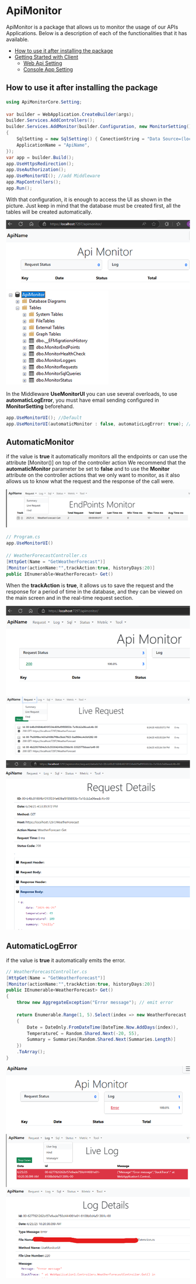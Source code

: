# ApiMonitor
ApiMonitor is a package that allows us to monitor the usage of our APIs Applications. Below is a description of each of the functionalities that it has available.
<!--TOC-->
  - [How to use it after installing the package](#How-to-use-it-after-installing-the-package)
  - [Getting Started with Client](#getting-started-with-client)
    - [Web Api Setting](#web-api-setting)
    - [Console App Setting](#console-app-setting)
<!--/TOC-->

## How to use it after installing the package

```C#
using ApiMonitorCore.Setting;

var builder = WebApplication.CreateBuilder(args);
builder.Services.AddControllers();
builder.Services.AddMonitor(builder.Configuration, new MonitorSetting()
{
    SqlSetting = new SqlSetting() { ConectionString = "Data Source=(localdb)\\MSSQLLocalDB;Initial Catalog=ApiMonitor;Integrated Security=True;Connect Timeout=30;Encrypt=False;Trust Server Certificate=False;Application Intent=ReadWrite;Multi Subnet Failover=False" },
    ApplicationName = "ApiName",
});
var app = builder.Build();
app.UseHttpsRedirection();
app.UseAuthorization();
app.UseMonitorUI(); //add Middleware
app.MapControllers();
app.Run();
```
With that configuration, it is enough to access the UI as shown in the picture. Just keep in mind that the database must be created first, all the tables will be created automatically.

![1.png](img/1.png)
![2.png](img/2.png)

In the Middleware **UseMonitorUI** you can use several overloads, to use **automaticLogError**, you must have email sending configured in **MonitorSetting** beforehand.


```C#
app.UseMonitorUI(); //Default
app.UseMonitorUI(automaticMonitor : false, automaticLogError: true); // Default
```
## AutomaticMonitor
if the value is **true** it automatically monitors all the endpoints or can use the attribute [Monitor()] on top of the controller action We recommend that the **automaticMonitor** parameter be set to **false** and to use the **Monitor** attribute on the controller actions that we only want to monitor, as it also allows us to know what the request and the response of the call were.

![3.png](img/3.png)

```C#
// Program.cs
app.UseMonitorUI()

// WeatherForecastController.cs
[HttpGet(Name = "GetWeatherForecast")]
[Monitor(actionName:"",trackAction:true, historyDays:20)]
public IEnumerable<WeatherForecast> Get()
```

When the **trackAction** is **true**, it allows us to save the request and the response for a period of time in the database, and they can be viewed on the main screen and in the real-time request section.

![4.png](img/4.png)
![5.png](img/5.png)
![6.png](img/6.png)

## AutomaticLogError
if the value is **true** it automatically emits the error.

```C#
// WeatherForecastController.cs
[HttpGet(Name = "GetWeatherForecast")]
[Monitor(actionName:"",trackAction:true, historyDays:20)]
public IEnumerable<WeatherForecast> Get()
{
    throw new AggregateException("Error message"); // emit error

    return Enumerable.Range(1, 5).Select(index => new WeatherForecast
    {
        Date = DateOnly.FromDateTime(DateTime.Now.AddDays(index)),
        TemperatureC = Random.Shared.Next(-20, 55),
        Summary = Summaries[Random.Shared.Next(Summaries.Length)]
    })
    .ToArray();
}
```
![7.png](img/7.png)
![8.png](img/8.png)
![9.png](img/9.png)